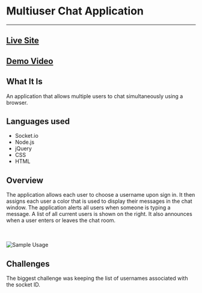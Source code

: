 # Multiuser Chat Application
---
## [Live Site](http://chat.briley.org)
## [Demo Video](https://www.youtube.com/watch?v=6rIfKKe9D8s&feature=youtu.be)

## What It Is
An application that allows multiple users to chat simultaneously using a browser.


## Languages used
* Socket.io
* Node.js
* jQuery
* CSS
* HTML

## Overview
The application allows each user to choose a username upon sign in. It then assigns each user a color
that is used to display their messages in the chat window. The application alerts all users when someone
is typing a message. A list of all current users is shown on the right. It also announces when a user
enters or leaves the chat room.

<br><br>
![Sample Usage](https://github.com/toddbri/chat-app-using-socket.io/master/blob/screenshots/chatapp.png)

## Challenges
The biggest challenge was keeping the list of usernames associated with the socket ID.
